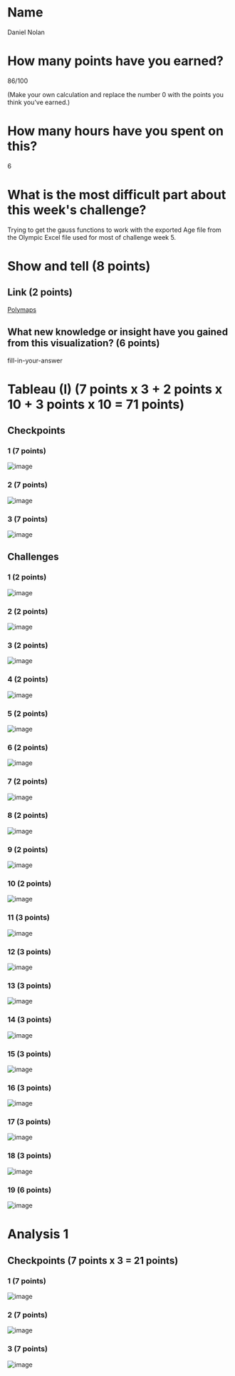 # Name

Daniel Nolan

# How many points have you earned?

86/100

(Make your own calculation and replace the number 0 with the points you think you've earned.)

# How many hours have you spent on this?

6

# What is the most difficult part about this week's challenge?

Trying to get the gauss functions to work with the exported Age file from the Olympic Excel file used for most of challenge week 5. 

# Show and tell (8 points)

## Link (2 points)

[Polymaps](http://datavisualization.ch/tools/polymaps/)

## What new knowledge or insight have you gained from this visualization? (6 points)

fill-in-your-answer

# Tableau (I) (7 points x 3 + 2 points x 10 + 3 points x 10 = 71 points)

## Checkpoints

### 1 (7 points)

![image](http://imgur.com/ruqFyJa.png)

### 2 (7 points)

![image](http://imgur.com/0G0lFwD.png)

### 3 (7 points)

![image](http://imgur.com/14cXuUG.png)

## Challenges

### 1 (2 points)

![image](http://imgur.com/8FaUE6z.png)

### 2 (2 points)

![image](http://imgur.com/snJJEQg.png)

### 3 (2 points)

![image](http://imgur.com/vRj2C2J.png)

### 4 (2 points)

![image](http://imgur.com/CwtOEWN.png)

### 5 (2 points)

![image](http://imgur.com/8340a8u.png)

### 6 (2 points)

![image](http://imgur.com/lKFICzc.png)

### 7 (2 points)

![image](http://imgur.com/c29kgTS.png)

### 8 (2 points)

![image](http://imgur.com/zoiwOce.png)

### 9 (2 points)

![image](http://imgur.com/hgCq4Ej.png)

### 10 (2 points)

![image](http://imgur.com/hjNoUes.png)

### 11 (3 points)

![image](http://imgur.com/eaVnb64.png)

### 12 (3 points)

![image](http://imgur.com/7FBwLFJ.png)

### 13 (3 points)

![image](http://imgur.com/GlDO9Ai.png)

### 14 (3 points)

![image](http://imgur.com/wccFvl3.png)

### 15 (3 points)

![image](http://imgur.com/C4eadTs.png)

### 16 (3 points)

![image](http://imgur.com/m1QcXGB.png)

### 17 (3 points)

![image](http://imgur.com/N7lDz7M.png)

### 18 (3 points)

![image](http://imgur.com/mgyAbXy.png)

### 19 (6 points)

![image](http://imgur.com/Ll6vtvY.png)



# Analysis 1

## Checkpoints (7 points x 3 = 21 points)

### 1 (7 points)

![image](http://imgur.com/5TyeKHU.png)

### 2 (7 points)

![image](image.png?raw=true)

### 3 (7 points)

![image](image.png?raw=true)
